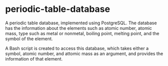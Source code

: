 # periodic-table-database

A periodic table database, implemented using PostgreSQL. The database has the information about the elements such as atomic number, atomic mass, type such as metal or nonmetal, boiling point, melting point, and the symbol of the element.

A Bash script is created to access this database, which takes either a symbol, atomic number, and attomic mass as an argument, and provides the information of that element.